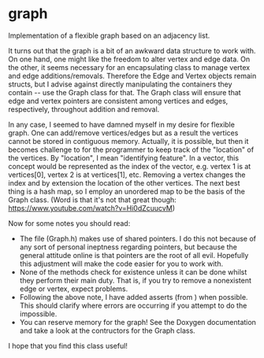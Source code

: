 # graph

Implementation of a flexible graph based on an adjacency list.

It turns out that the graph is a bit of an awkward data structure to work with. On one hand, one might like the freedom to alter vertex and edge data. On the other, it seems necessary for an encapsulating class to manage vertex and edge additions/removals. Therefore the Edge and Vertex objects remain structs, but I advise against directly manipulating the containers they contain -- use the Graph class for that. The Graph class will ensure that edge and vertex pointers are consistent among vertices and edges, respectively, throughout addition and removal.

In any case, I seemed to have damned myself in my desire for flexible graph. One can add/remove vertices/edges but as a result the vertices cannot be stored in contiguous memory. Actually, it is possible, but then it becomes challenge to for the programmer to keep track of the "location" of the vertices. By "location", I mean "identifying feature". In a vector, this concept would be represented as the index of the vector, e.g. vertex 1 is at vertices[0], vertex 2 is at vertices[1], etc. Removing a vertex changes the index and by extension the location of the other vertices. The next best thing is a hash map, so I employ an unordered map to be the basis of the Graph class. (Word is that it's not that great though: https://www.youtube.com/watch?v=Hi0dZcuucvM)

Now for some notes you should read:
- The file (Graph.h) makes use of shared pointers. I do this not because of any sort of personal ineptness regarding pointers, but because the general attitude online is that pointers are the root of all evil. Hopefully this adjustment will make the code easier for you to work with.
- None of the methods check for existence unless it can be done whilst they perform their main duty. That is, if you try to remove a nonexistent edge or vertex, expect problems.
- Following the above note, I have added asserts (from <cassert>) when possible. This should clarify where errors are occurring if you attempt to do the impossible.
- You can reserve memory for the graph! See the Doxygen documentation and take a look at the contructors for the Graph class.

I hope that you find this class useful!
